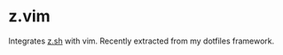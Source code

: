 # z.vim

Integrates [z.sh](https://github.com/rupa/z) with vim. Recently extracted from my dotfiles framework.
